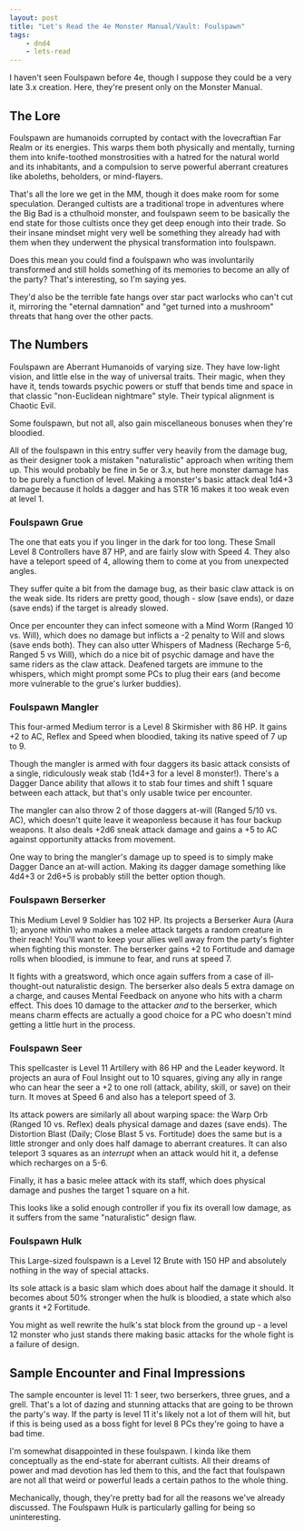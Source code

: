 ```yaml
---
layout: post
title: "Let's Read the 4e Monster Manual/Vault: Foulspawn"
tags:
    - dnd4
    - lets-read
---
```


I haven't seen Foulspawn before 4e, though I suppose they could be a very late
3.x creation. Here, they're present only on the Monster Manual.

## The Lore

Foulspawn are humanoids corrupted by contact with the lovecraftian Far Realm or
its energies. This warps them both physically and mentally, turning them into
knife-toothed monstrosities with a hatred for the natural world and its
inhabitants, and a compulsion to serve powerful aberrant creatures like
aboleths, beholders, or mind-flayers.

That's all the lore we get in the MM, though it does make room for some
speculation. Deranged cultists are a traditional trope in adventures where the
Big Bad is a cthulhoid monster, and foulspawn seem to be basically the end state
for those cultists once they get deep enough into their trade. So their insane
mindset might very well be something they already had with them when they
underwent the physical transformation into foulspawn.

Does this mean you could find a foulspawn who was involuntarily transformed and
still holds something of its memories to become an ally of the party? That's
interesting, so I'm saying yes.

They'd also be the terrible fate hangs over star pact warlocks who can't cut it,
mirroring the "eternal damnation" and "get turned into a mushroom" threats that
hang over the other pacts.

## The Numbers

Foulspawn are Aberrant Humanoids of varying size. They have low-light vision,
and little else in the way of universal traits. Their magic, when they have it,
tends towards psychic powers or stuff that bends time and space in that classic
"non-Euclidean nightmare" style. Their typical alignment is Chaotic Evil.

Some foulspawn, but not all, also gain miscellaneous bonuses when they're
bloodied.

All of the foulspawn in this entry suffer very heavily from the damage bug, as
their designer took a mistaken "naturalistic" approach when writing them
up. This would probably be fine in 5e or 3.x, but here monster damage has to be
purely a function of level. Making a monster's basic attack deal 1d4+3 damage
because it holds a dagger and has STR 16 makes it too weak even at level 1.

### Foulspawn Grue

The one that eats you if you linger in the dark for too long. These Small Level
8 Controllers have 87 HP, and are fairly slow with Speed 4. They also have a
teleport speed of 4, allowing them to come at you from unexpected angles.

They suffer quite a bit from the damage bug, as their basic claw attack is on
the weak side. Its riders are pretty good, though - slow (save ends), or daze (save
ends) if the target is already slowed.

Once per encounter they can infect someone with a Mind Worm (Ranged 10
vs. Will), which does no damage but inflicts a -2 penalty to Will and slows
(save ends both). They can also utter Whispers of Madness (Recharge 5-6, Ranged
5 vs Will), which do a nice bit of psychic damage and have the same riders as
the claw attack. Deafened targets are immune to the whispers, which might prompt
some PCs to plug their ears (and become more vulnerable to the grue's lurker
buddies).

### Foulspawn Mangler

This four-armed Medium terror is a Level 8 Skirmisher with 86 HP. It gains +2 to
AC, Reflex and Speed when bloodied, taking its native speed of 7 up to 9.

Though the mangler is armed with four daggers its basic attack consists of a
single, ridiculously weak stab (1d4+3 for a level 8 monster!). There's a Dagger
Dance ability that allows it to stab four times and shift 1 square between each
attack, but that's only usable twice per encounter.

The mangler can also throw 2 of those daggers at-will (Ranged 5/10 vs. AC),
which doesn't quite leave it weaponless because it has four backup weapons. It
also deals +2d6 sneak attack damage and gains a +5 to AC against opportunity
attacks from movement.

One way to bring the mangler's damage up to speed is to simply make Dagger Dance
an at-will action. Making its dagger damage something like 4d4+3 or 2d6+5 is
probably still the better option though.

### Foulspawn Berserker

This Medium Level 9 Soldier has 102 HP. Its projects a Berserker Aura (Aura 1);
anyone within who makes a melee attack targets a random creature in their reach!
You'll want to keep your allies well away from the party's fighter when fighting
this monster. The berserker gains +2 to Fortitude and damage rolls when
bloodied, is immune to fear, and runs at speed 7.

It fights with a greatsword, which once again suffers from a case of
ill-thought-out naturalistic design. The berserker also deals 5 extra damage on
a charge, and causes Mental Feedback on anyone who hits with a charm
effect. This does 10 damage to the attacker _and_ to the berserker, which means
charm effects are actually a good choice for a PC who doesn't mind getting a
little hurt in the process.

### Foulspawn Seer

This spellcaster is Level 11 Artillery with 86 HP and the Leader keyword. It
projects an aura of Foul Insight out to 10 squares, giving any ally in range who
can hear the seer a +2 to one roll (attack, ability, skill, or save) on their
turn. It moves at Speed 6 and also has a teleport speed of 3.

Its attack powers are similarly all about warping space: the Warp Orb (Ranged 10
vs. Reflex) deals physical damage and dazes (save ends). The Distortion Blast
(Daily; Close Blast 5 vs. Fortitude) does the same but is a little stronger and
only does half damage to aberrant creatures. It can also teleport 3 squares as
an _interrupt_ when an attack would hit it, a defense which recharges on a 5-6.

Finally, it has a basic melee attack with its staff, which does physical damage
and pushes the target 1 square on a hit.

This looks like a solid enough controller if you fix its overall low damage, as
it suffers from the same "naturalistic" design flaw.

### Foulspawn Hulk

This Large-sized foulspawn is a Level 12 Brute with 150 HP and absolutely
nothing in the way of special attacks.

Its sole attack is a basic slam which does about half the damage it should. It
becomes about 50% stronger when the hulk is bloodied, a state which also grants
it +2 Fortitude.

You might as well rewrite the hulk's stat block from the ground up - a level 12
monster who just stands there making basic attacks for the whole fight is a
failure of design.

## Sample Encounter and Final Impressions

The sample encounter is level 11: 1 seer, two berserkers, three grues, and a
grell. That's a lot of dazing and stunning attacks that are going to be thrown
the party's way. If the party is level 11 it's likely not a lot of them will
hit, but if this is being used as a boss fight for level 8 PCs they're going to
have a bad time.

I'm somewhat disappointed in these foulspawn. I kinda like them conceptually as
the end-state for aberrant cultists. All their dreams of power and mad devotion
has led them to this, and the fact that foulspawn are not all that weird or
powerful leads a certain pathos to the whole thing.

Mechanically, though, they're pretty bad for all the reasons we've already
discussed. The Foulspawn Hulk is particularly galling for being so
uninteresting.
